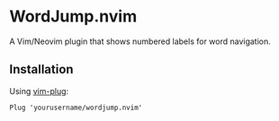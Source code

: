 # WordJump.nvim

A Vim/Neovim plugin that shows numbered labels for word navigation.

## Installation

Using [vim-plug](https://github.com/junegunn/vim-plug):
```vim
Plug 'yourusername/wordjump.nvim'
